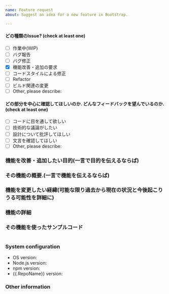 ```yaml
---
name: Feature request
about: Suggest an idea for a new feature in Bootstrap.

---
```


<!-- ISSUE TEMPLATE -->
<!-- (Update "[ ]" to "[x]" to check a box) -->

#### どの種類のIssue? (check at least one)

- [ ] 作業中(WIP)
- [ ] バグ報告
- [ ] バグ修正
- [x] 機能改善・追加の要求
- [ ] コードスタイルによる修正
- [ ] Refactor
- [ ] ビルド関連の変更
- [ ] Other, please describe:

#### どの部分を中心に確認してほしいのか. どんなフィードバックを望んでいるのか. (check at least one)

- [ ] コードに目を通して欲しい
- [ ] 技術的な議論がしたい
- [ ] 設計について批評してほしい
- [ ] 文言を確認してほしい
- [ ] Other, please describe:

### 機能を改善・追加したい目的(一言で目的を伝えるならば)

<!-- ipアドレスは，時間によって変わる可能性があるため，デバイスの自動探索をしたい -->

### その機能の概要.(一言で機能を伝えるならば)

<!-- デバイス名からipアドレスを探す関数 -->

### 機能を変更したい経緯(可能な限り過去から現在の状況と今後起こりうる可能性を詳細に)

<!-- 今まで，ipアドレスでデバイスを特定してきた．-->
<!-- 現在，ipアドレスは手動で設定している -->
<!-- そのため，毎回調べて設定を変更する必要がある -->
<!-- よって，デバイス名からipアドレスを探す関数を作り，デバイスの自動探索を行いたい -->

### 機能の詳細

<!-- デバイス名からipアドレスを探す関数 serchDevise(deviseName) -->

### その機能を使ったサンプルコード

```

```

### System configuration

- OS version:
- Node.js version:
- npm version:
- {{.RepoName}} version:

### Other information

<!-- you want to write anything -->
<!-- mention -->
